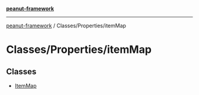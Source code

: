[**peanut-framework**](../../../README.md)

***

[peanut-framework](../../../modules.md) / Classes/Properties/itemMap

# Classes/Properties/itemMap

## Classes

- [ItemMap](classes/ItemMap.md)
